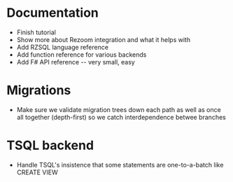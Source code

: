 # Documentation

* Finish tutorial
* Show more about Rezoom integration and what it helps with
* Add RZSQL language reference
* Add function reference for various backends
* Add F# API reference -- very small, easy

# Migrations

* Make sure we validate migration trees down each path as well as once all together (depth-first) so we catch interdependence betwee branches

# TSQL backend

* Handle TSQL's insistence that some statements are one-to-a-batch like CREATE VIEW

